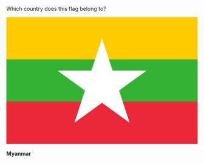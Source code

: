 Which country does this flag belong to?

![Flag of Myanmar](images/Flag_of_Myanmar.svg)
<!--question-->
**Myanmar**